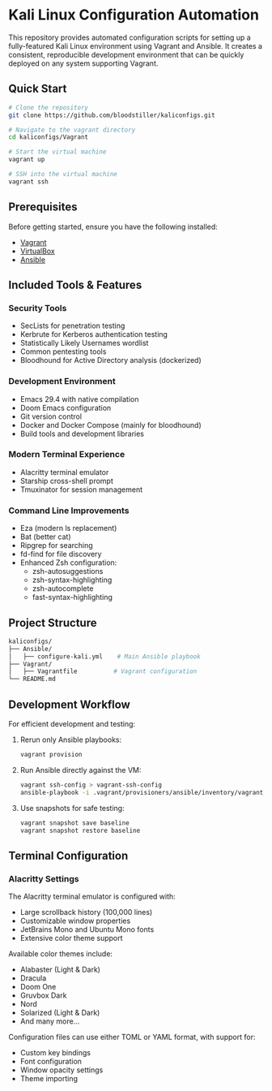 # Kali Linux Configuration Automation

This repository provides automated configuration scripts for setting up a fully-featured Kali Linux environment using Vagrant and Ansible. It creates a consistent, reproducible development environment that can be quickly deployed on any system supporting Vagrant.

## Quick Start

```bash
# Clone the repository
git clone https://github.com/bloodstiller/kaliconfigs.git

# Navigate to the vagrant directory
cd kaliconfigs/Vagrant

# Start the virtual machine
vagrant up

# SSH into the virtual machine
vagrant ssh
```

## Prerequisites

Before getting started, ensure you have the following installed:
- [Vagrant](https://www.vagrantup.com/downloads)
- [VirtualBox](https://www.virtualbox.org/wiki/Downloads)
- [Ansible](https://docs.ansible.com/ansible/latest/installation_guide/intro_installation.html)

## Included Tools & Features

### Security Tools
- SecLists for penetration testing
- Kerbrute for Kerberos authentication testing
- Statistically Likely Usernames wordlist
- Common pentesting tools
- Bloodhound for Active Directory analysis (dockerized)

### Development Environment
- Emacs 29.4 with native compilation
- Doom Emacs configuration
- Git version control
- Docker and Docker Compose (mainly for bloodhound)
- Build tools and development libraries

### Modern Terminal Experience
- Alacritty terminal emulator
- Starship cross-shell prompt
- Tmuxinator for session management

### Command Line Improvements
- Eza (modern ls replacement)
- Bat (better cat)
- Ripgrep for searching
- fd-find for file discovery
- Enhanced Zsh configuration:
  - zsh-autosuggestions
  - zsh-syntax-highlighting
  - zsh-autocomplete
  - fast-syntax-highlighting

## Project Structure

```bash
kaliconfigs/
├── Ansible/
│   ├── configure-kali.yml    # Main Ansible playbook
├── Vagrant/
│   ├── Vagrantfile          # Vagrant configuration
└── README.md
```

## Development Workflow

For efficient development and testing:

1. Rerun only Ansible playbooks:
   ```bash
   vagrant provision
   ```

2. Run Ansible directly against the VM:
   ```bash
   vagrant ssh-config > vagrant-ssh-config
   ansible-playbook -i .vagrant/provisioners/ansible/inventory/vagrant_ansible_inventory Ansible/configure-kali.yml
   ```

3. Use snapshots for safe testing:
   ```bash
   vagrant snapshot save baseline
   vagrant snapshot restore baseline
   ```

## Terminal Configuration

### Alacritty Settings

The Alacritty terminal emulator is configured with:
- Large scrollback history (100,000 lines)
- Customizable window properties
- JetBrains Mono and Ubuntu Mono fonts
- Extensive color theme support

Available color themes include:
- Alabaster (Light & Dark)
- Dracula
- Doom One
- Gruvbox Dark
- Nord
- Solarized (Light & Dark)
- And many more...

Configuration files can use either TOML or YAML format, with support for:
- Custom key bindings
- Font configuration
- Window opacity settings
- Theme importing
